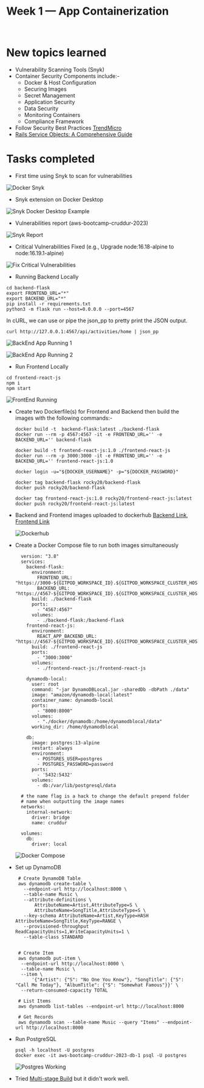 # Week 1 — App Containerization
<br />

# New topics learned
 - Vulnerability Scanning Tools (Snyk)
 - Container Security Components include:-
     - Docker & Host Configuration
     - Securing Images
     - Secret Management
     - Application Security
     - Data Security
     - Monitoring Containers
     - Compliance Framework
 - Follow Security Best Practices [TrendMicro](https://www.trendmicro.com/en_us/devops/22/b/container-security-best-practices.html)
 - [Rails Service Objects: A Comprehensive Guide](https://www.toptal.com/ruby-on-rails/rails-service-objects-tutorial)
# Tasks completed
 -  First time using Snyk to scan for vulnerabilities
 
   ![Docker Snyk](Week1/Docker%20Snyk.png) 
   
 -  Snyk extension on Docker Desktop

   ![Snyk Docker Desktop Example](Week1/Snyk%20Docker%20Desktop%20Example.png)
   
 -  Vulnerabilities report (aws-bootcamp-cruddur-2023)

   ![Snyk Report](Week1/Snyk%20Report.png)

 -  Critical Vulnerabilities Fixed (e.g., Upgrade node:16.18-alpine to node:16.19.1-alpine)
 
   ![Fix Critical Vulnerabilities](Week1/Fix%20Critical%20Vulnerabilities.png) 

 -  Running Backend Locally
   ```
   cd backend-flask
   export FRONTEND_URL="*"
   export BACKEND_URL="*"
   pip install -r requirements.txt
   python3 -m flask run --host=0.0.0.0 --port=4567
   ```
   
   In cURL, we can use or pipe the json_pp to pretty print the JSON output.

   ```
   curl http://127.0.0.1:4567/api/activities/home | json_pp
   ```
   
   ![BackEnd App Running 1](Week1/BackEnd%20App%20Running%201.png)
   
   ![BackEnd App Running 2](Week1/BackEnd%20App%20Running%202.png)
   
 -  Run Frontend Locally
   ```
   cd frontend-react-js
   npm i
   npm start
   ```

   ![FrontEnd Running](Week1/FrontEnd%20Running.png)
   
-  Create two Dockerfile(s) for Frontend and Backend then build the images with the following commands:-
   
   ```
   docker build -t  backend-flask:latest ./backend-flask
   docker run --rm -p 4567:4567 -it -e FRONTEND_URL='' -e BACKEND_URL='' backend-flask
   
   docker build -t frontend-react-js:1.0 ./frontend-react-js
   docker run --rm -p 3000:3000 -it -e FRONTEND_URL='' -e BACKEND_URL='' frontend-react-js:1.0
   
   docker login -u="${DOCKER_USERNAME}" -p="${DOCKER_PASSWORD}"
   
   docker tag backend-flask rocky20/backend-flask
   docker push rocky20/backend-flask
   
   docker tag frontend-react-js:1.0 rocky20/frontend-react-js:latest
   docker push rocky20/frontend-react-js:latest
   ```
   
-  Backend and Frontend images uploaded to dockerhub 
   [Backend Link](https://hub.docker.com/r/rocky20/backend-flask), [Frontend Link](https://hub.docker.com/r/rocky20/frontend-react-js)

   ![Dockerhub](Week1/Dockerhub.png)
- Create a Docker Compose file to run both images simultaneously
  ```
    version: "3.8"
    services:
      backend-flask:
        environment:
          FRONTEND_URL: "https://3000-${GITPOD_WORKSPACE_ID}.${GITPOD_WORKSPACE_CLUSTER_HOST}"
          BACKEND_URL: "https://4567-${GITPOD_WORKSPACE_ID}.${GITPOD_WORKSPACE_CLUSTER_HOST}"
        build: ./backend-flask
        ports:
          - "4567:4567"
        volumes:
          - ./backend-flask:/backend-flask
      frontend-react-js:
        environment:
          REACT_APP_BACKEND_URL: "https://4567-${GITPOD_WORKSPACE_ID}.${GITPOD_WORKSPACE_CLUSTER_HOST}"
        build: ./frontend-react-js
        ports:
          - "3000:3000"
        volumes:
          - ./frontend-react-js:/frontend-react-js

      dynamodb-local:
        user: root
        command: "-jar DynamoDBLocal.jar -sharedDb -dbPath ./data"
        image: "amazon/dynamodb-local:latest"
        container_name: dynamodb-local
        ports:
          - "8000:8000"
        volumes:
          - "./docker/dynamodb:/home/dynamodblocal/data"
        working_dir: /home/dynamodblocal

      db:
        image: postgres:13-alpine
        restart: always
        environment:
          - POSTGRES_USER=postgres
          - POSTGRES_PASSWORD=password
        ports:
          - '5432:5432'
        volumes:
          - db:/var/lib/postgresql/data

    # the name flag is a hack to change the default prepend folder
    # name when outputting the image names
    networks:
      internal-network:
        driver: bridge
        name: cruddur

    volumes:
      db:
        driver: local
    ```
   ![Docker Compose](Week1/Docker%20Compose.jpeg)

- Set up DynamoDB

  ```
   # Create DynamoDB Table
   aws dynamodb create-table \
     --endpoint-url http://localhost:8000 \
     --table-name Music \
     --attribute-definitions \
         AttributeName=Artist,AttributeType=S \
         AttributeName=SongTitle,AttributeType=S \
     --key-schema AttributeName=Artist,KeyType=HASH AttributeName=SongTitle,KeyType=RANGE \
     --provisioned-throughput ReadCapacityUnits=1,WriteCapacityUnits=1 \
     --table-class STANDARD
    
    
   # Create Item
   aws dynamodb put-item \
    --endpoint-url http://localhost:8000 \
    --table-name Music \
    --item \
        '{"Artist": {"S": "No One You Know"}, "SongTitle": {"S": "Call Me Today"}, "AlbumTitle": {"S": "Somewhat Famous"}}' \
    --return-consumed-capacity TOTAL
    
   # List Items
   aws dynamodb list-tables --endpoint-url http://localhost:8000
   
   # Get Records
   aws dynamodb scan --table-name Music --query "Items" --endpoint-url http://localhost:8000
  ```
  
-  Run PostgreSQL
   ```
   psql -h localhost -U postgres
   docker exec -it aws-bootcamp-cruddur-2023-db-1 psql -U postgres
   ```
   
   ![Postgres Working](Week1/Postgres%20Working.jpeg)

-  Tried [Multi-stage Build](https://cloudnweb.dev/2019/10/crafting-multi-stage-builds-with-docker-in-node-js/) but it didn't work well.